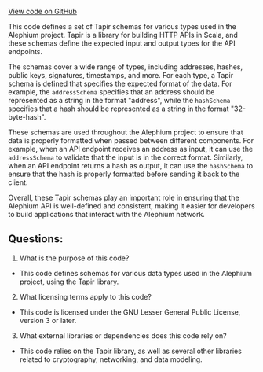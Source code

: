 [View code on GitHub](https://github.com/alephium/alephium/api/src/main/scala/org/alephium/api/TapirSchemas.scala)

This code defines a set of Tapir schemas for various types used in the Alephium project. Tapir is a library for building HTTP APIs in Scala, and these schemas define the expected input and output types for the API endpoints.

The schemas cover a wide range of types, including addresses, hashes, public keys, signatures, timestamps, and more. For each type, a Tapir schema is defined that specifies the expected format of the data. For example, the `addressSchema` specifies that an address should be represented as a string in the format "address", while the `hashSchema` specifies that a hash should be represented as a string in the format "32-byte-hash".

These schemas are used throughout the Alephium project to ensure that data is properly formatted when passed between different components. For example, when an API endpoint receives an address as input, it can use the `addressSchema` to validate that the input is in the correct format. Similarly, when an API endpoint returns a hash as output, it can use the `hashSchema` to ensure that the hash is properly formatted before sending it back to the client.

Overall, these Tapir schemas play an important role in ensuring that the Alephium API is well-defined and consistent, making it easier for developers to build applications that interact with the Alephium network.
## Questions: 
 1. What is the purpose of this code?
- This code defines schemas for various data types used in the Alephium project, using the Tapir library.

2. What licensing terms apply to this code?
- This code is licensed under the GNU Lesser General Public License, version 3 or later.

3. What external libraries or dependencies does this code rely on?
- This code relies on the Tapir library, as well as several other libraries related to cryptography, networking, and data modeling.